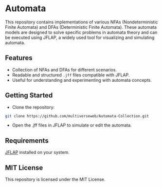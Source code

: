 # Automata

This repository contains implementations of various NFAs (Nondeterministic Finite Automata) and DFAs (Deterministic Finite Automata). These automata models are designed to solve specific problems in automata theory and can be executed using JFLAP, a widely used tool for visualizing and simulating automata.

## Features
- Collection of NFAs and DFAs for different scenarios.
- Readable and structured `.jff` files compatible with JFLAP.
- Useful for understanding and experimenting with automata concepts.

## Getting Started
- Clone the repository:
```bash
git clone https://github.com/multiverseweb/Automata-Collection.git
```

- Open the .jff files in JFLAP to simulate or edit the automata.

## Requirements
[JFLAP](https://www.jflap.org/jflaptmp/) installed on your system.

## MIT License
This repository is licensed under the MIT License.
